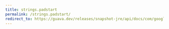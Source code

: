 ```yaml
---
title: strings.padstart
permalink: /strings.padstart/
redirect_to: https://guava.dev/releases/snapshot-jre/api/docs/com/google/common/base/Strings.html#padStart-java.lang.String-int-char-
---
```

